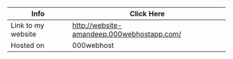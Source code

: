 Info | Click Here
------------ | -------------
Link to my website| http://website-amandeep.000webhostapp.com/ 
Hosted on | 000webhost
